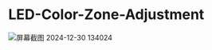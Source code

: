 # LED-Color-Zone-Adjustment

![屏幕截图 2024-12-30 134024](https://github.com/user-attachments/assets/df86cdef-9522-46ec-a21d-987e04080d71)
